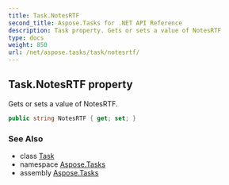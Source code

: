 ```yaml
---
title: Task.NotesRTF
second_title: Aspose.Tasks for .NET API Reference
description: Task property. Gets or sets a value of NotesRTF
type: docs
weight: 850
url: /net/aspose.tasks/task/notesrtf/
---
```

## Task.NotesRTF property

Gets or sets a value of NotesRTF.

```csharp
public string NotesRTF { get; set; }
```

### See Also

* class [Task](../)
* namespace [Aspose.Tasks](../../task/)
* assembly [Aspose.Tasks](../../../)


